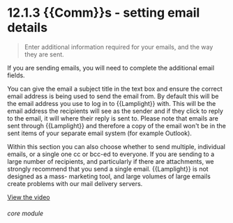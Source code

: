 # 12.1.3    {{Comm}}s - setting email details

> Enter additional information required for your emails, and the way they are sent. 

If you are sending emails, you will need to complete the additional email fields.

You can give the email a subject title in the text box and ensure the correct email address is being used to send the email from. By default this will be the email address you use to log in to {{Lamplight}} with. This will be the email address the recipients will see as the sender and if they click to reply to the email, it will where their reply is sent to. Please note that emails are sent through {{Lamplight}} and therefore a copy of the email won't be in the sent items of your separate email system (for example Outlook). 

Within this section you can also choose whether to send multiple, individual emails, or a single one cc or bcc-ed to everyone. If you are sending to a large number of recipients, and particularly if there are attachments, we strongly recommend that you send a single email. {{Lamplight}} is not designed as a mass- marketing tool, and large volumes of large emails create problems with our mail delivery servers. 

[View the video](/help/video/id/27)
###### core module

